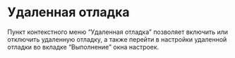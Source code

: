# Удаленная отладка

Пункт контекстного меню “Удаленная отладка” позволяет включить или отключить удаленную отладку, а также перейти в настройки удаленной отладки во вкладке “Выполнение” окна настроек.

<figure><img src="https://lh7-rt.googleusercontent.com/docsz/AD_4nXep7QJ7ff8tg-_2Jh57lDN5P7rd599lGk7iZHgiIFI7Ucsg-XZjXo_Rcv-a__sAp35HZLUTRBGXEykbj4jrV6TJHgxzqjMaxsJBiuvwq-SIsLzkDXoGp8NiO9teFoyDnKLpJpNOTf9LFD7JWncr8LF-NrAz?key=kJMbBxnbwHv9uZqMKDJj6w" alt=""><figcaption></figcaption></figure>
